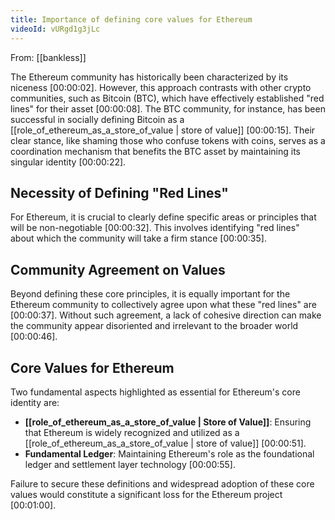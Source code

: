 ```yaml
---
title: Importance of defining core values for Ethereum
videoId: vURgd1g3jLc
---
```


From: [[bankless]] <br/> 

The Ethereum community has historically been characterized by its niceness <a class="yt-timestamp" data-t="00:00:02">[00:00:02]</a>. However, this approach contrasts with other crypto communities, such as Bitcoin (BTC), which have effectively established "red lines" for their asset <a class="yt-timestamp" data-t="00:00:08">[00:00:08]</a>. The BTC community, for instance, has been successful in socially defining Bitcoin as a [[role_of_ethereum_as_a_store_of_value | store of value]] <a class="yt-timestamp" data-t="00:00:15">[00:00:15]</a>. Their clear stance, like shaming those who confuse tokens with coins, serves as a coordination mechanism that benefits the BTC asset by maintaining its singular identity <a class="yt-timestamp" data-t="00:00:22">[00:00:22]</a>.

## Necessity of Defining "Red Lines"

For Ethereum, it is crucial to clearly define specific areas or principles that will be non-negotiable <a class="yt-timestamp" data-t="00:00:32">[00:00:32]</a>. This involves identifying "red lines" about which the community will take a firm stance <a class="yt-timestamp" data-t="00:00:35">[00:00:35]</a>.

## Community Agreement on Values

Beyond defining these core principles, it is equally important for the Ethereum community to collectively agree upon what these "red lines" are <a class="yt-timestamp" data-t="00:00:37">[00:00:37]</a>. Without such agreement, a lack of cohesive direction can make the community appear disoriented and irrelevant to the broader world <a class="yt-timestamp" data-t="00:00:46">[00:00:46]</a>.

## Core Values for Ethereum

Two fundamental aspects highlighted as essential for Ethereum's core identity are:
*   **[[role_of_ethereum_as_a_store_of_value | Store of Value]]**: Ensuring that Ethereum is widely recognized and utilized as a [[role_of_ethereum_as_a_store_of_value | store of value]] <a class="yt-timestamp" data-t="00:00:51">[00:00:51]</a>.
*   **Fundamental Ledger**: Maintaining Ethereum's role as the foundational ledger and settlement layer technology <a class="yt-timestamp" data-t="00:00:55">[00:00:55]</a>.

Failure to secure these definitions and widespread adoption of these core values would constitute a significant loss for the Ethereum project <a class="yt-timestamp" data-t="00:01:00">[00:01:00]</a>.